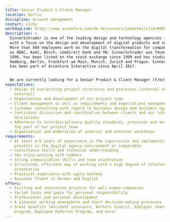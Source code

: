 ```yaml
---
title: Senior Product & Client Manager
location: berlin
discipline: account management
contact: vicky
workdayLink: https://www.accenture.com/de-de/careers/jobdetails?id=R00056032_de&title=Senior+Product+%26+Client+Manager+(f%2fm%2fd%2f-)+%7c+SinnerSchrader
description: >-
  SinnerSchrader is one of the leading design and technology agencies in Europe
  with a focus on the design and development of digital products and services.
  More than 500 employees work on the digital transformation for companies such
  as ADAC, Audi, Bosch, comdirect bank and VW. SinnerSchrader was founded in
  1996, has been listed on the stock exchange since 1999 and has studios in
  Hamburg, Berlin, Frankfurt am Main, Munich, Zurich and Prague. SinnerSchrader
  has been part of Accenture Interactive since April 2017.


  We are currently looking for a Senior Product & Client Manager (f/m/d/-) for our Berlin office.
expectations:
  - Design of overarching project structures and processes (internal and
    external)
  - Organisation and development of our project team
  - Client management as well as requirements and expectations management
  - Customer consulting with regard to business design and business opportunities
  - Continuous discussion and coordination between clients and our internal
    disciplines
  - Adherence to interdisciplinary quality standards, processes and methods on
    the part of our project team
  - Organisation and moderation of internal and external workshops
requirements:
  - At least 4-6 years of experience in the supervision and implementation of
    projects in the digital agency environment or comparable
  - Consultancy skills and technical understanding
  - You enjoy working with numbers
  - Strong communication skills and team orientation
  - Structured, efficient way of working with a high degree of solution
    orientation
  - Practical experience with agile methods
  - Business fluent in German and English
offers:
  - Exciting and innovative projects for well-known companies
  - Varied tasks and space for personal responsibility
  - Professional and personal development
  - A pleasant working atmosphere and short decision-making processes
  - Great benefits (Accident insurance, Workers Council, Employer share purchase
    program, Employee Referral Program, and more)
---
```

